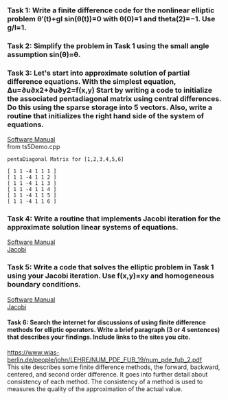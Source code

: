 ### Task 1: Write a finite difference code for the nonlinear elliptic problem θ′(t)+gl sin(θ(t))=0 with θ(0)=1 and theta(2)=−1. Use g/l=1.  
  
### Task 2: Simplify the problem in Task 1 using the small angle assumption sin(θ)≈θ.  
  
### Task 3: Let's start into approximate solution of partial difference equations. With the simplest equation, Δu=∂u∂x2+∂u∂y2=f(x,y) Start by writing a code to initialize the associated pentadiagonal matrix using central differences. Do this using the sparse storage into 5 vectors. Also, write a routine that initializes the right hand side of the system of equations.  
[Software Manual](https://gftbs.github.io/math5620/Software_Manual/toc)  
from ts5Demo.cpp  

    pentaDiagonal Matrix for [1,2,3,4,5,6]

    [ 1 1 -4 1 1 1 ]
    [ 1 1 -4 1 1 2 ]
    [ 1 1 -4 1 1 3 ]
    [ 1 1 -4 1 1 4 ]
    [ 1 1 -4 1 1 5 ]
    [ 1 1 -4 1 1 6 ]

### Task 4: Write a routine that implements Jacobi iteration for the approximate solution linear systems of equations.  
[Software Manual](https://gftbs.github.io/math5620/Software_Manual/toc)  
[Jacobi](https://gftbs.github.io/Software_Manual/procedures/ts6/jacobiSolve) 
### Task 5: Write a code that solves the elliptic problem in Task 1 using your Jacobi iteration. Use f(x,y)=xy and homogeneous boundary conditions.  
[Software Manual](https://gftbs.github.io/math5620/Software_Manual/toc)  
[Jacobi](https://gftbs.github.io/Software_Manual/procedures/ts6/jacobiSolve)  
#### Task 6: Search the internet for discussions of using finite difference methods for elliptic operators. Write a brief paragraph (3 or 4 sentences) that describes your findings. Include links to the sites you cite.  
https://www.wias-berlin.de/people/john/LEHRE/NUM_PDE_FUB_19/num_pde_fub_2.pdf  
This site describes some finite difference methods, the forward, backward, centered, and second order difference. It goes into further detail about consistency of each method. The consistency of a method is used to measures the quality of the approximation of the actual value.
